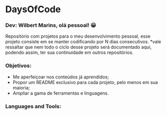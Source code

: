 # DaysOfCode

### Dev: Wilbert Marins, olá pessoal! 😀

Repositório com projetos para o meu desenvolvimento pessoal, esse projeto consiste em se manter codificando por N dias consecutivos.
*vale ressaltar que nem todo o ciclo desse projeto será documentado aqui, podendo assim, ter sua continuidade em outros repositórios.

### Objetivos: 
* Me aperfeiçoar nos conteúdos já aprendidos;
* Propor um README exclusivo para cada projeto, pelo menos em sua maioria;
* Ampliar a gama de ferramentas e linguagens.

### Languages and Tools:
